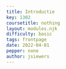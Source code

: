 ```yaml
---
title: Introductie
key: 1302
coursetitle: nothing
layout: modules.njk
difficulty: basic
tags: frontpage
date: 2022-04-01
pepper: none
author: jsiewers
---
```


